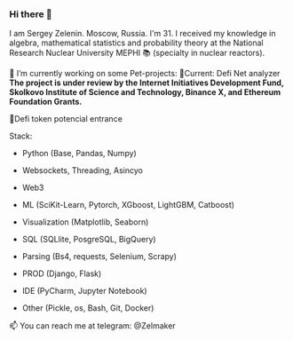 ### Hi there 👋

I am Sergey Zelenin. Moscow, Russia. I'm 31. I received my knowledge in algebra, mathematical statistics and probability theory at the National Research Nuclear University MEPHI 📚 (specialty in nuclear reactors). 

🔭 I’m currently working on some Pet-projects: 
🧨Current: Defi Net analyzer
**The project is under review by the Internet Initiatives Development Fund, Skolkovo Institute of Science and Technology, Binance X, and Ethereum Foundation Grants.**

🥈Defi token potencial entrance

Stack: 
- Python (Base, Pandas, Numpy) 
- Websockets, Threading, Asincyo
- Web3
- ML (SciKit-Learn, Pytorch, XGboost, LightGBM, Catboost) 
- Visualization (Matplotlib, Seaborn) 
- SQL (SQLlite, PosgreSQL, BigQuery)
- Parsing (Bs4, requests, Selenium, Scrapy) 
- PROD (Django, Flask) 
- IDE (PyCharm, Jupyter Notebook)

- Other (Pickle, os, Bash, Git, Docker)




📫 You can reach me at telegram: @Zelmaker

